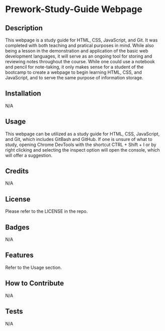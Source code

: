 # Prework-Study-Guide Webpage

## Description

This webpage is a study guide for HTML, CSS, JavaScript, and Git. It was completed with both teaching and pratical purposes in mind. While also being a lesson in the demonstration and application of the basic web development languages, it will serve as an ongoing tool for storing and reviewing notes throughout the course. While one could use a notebook and pencil for note-taking, it only makes sense for a student of the bootcamp to create a webpage to begin learning HTML, CSS, and JavaScript, and to serve the same purpose of information storage.


## Installation

N/A

## Usage

This webpage can be utilized as a study guide for HTML, CSS, JavaScript, and Git, which includes GitBash and GitHub. If one is unsure of what to study, opening Chrome DevTools with the shortcut CTRL + Shift + I or by right clicking and selecting the inspect option will open the console, which will offer a suggestion.

## Credits

N/A

## License

Please refer to the LICENSE in the repo.


## Badges

N/A

## Features

Refer to the Usage section. 

## How to Contribute

N/A

## Tests

N/A
